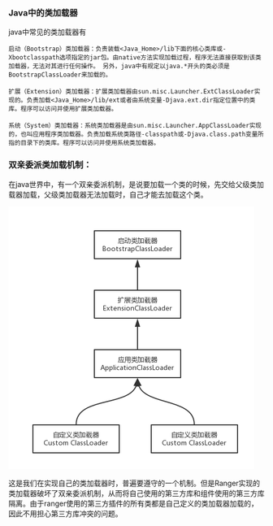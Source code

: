 ### Java中的类加载器

java中常见的类加载器有

    启动（Bootstrap）类加载器：负责装载<Java_Home>/lib下面的核心类库或-Xbootclasspath选项指定的jar包。由native方法实现加载过程，程序无法直接获取到该类加载器，无法对其进行任何操作。 另外，java中有规定以java.*开头的类必须是BootstrapClassLoader来加载的。

    扩展（Extension）类加载器：扩展类加载器由sun.misc.Launcher.ExtClassLoader实现的。负责加载<Java_Home>/lib/ext或者由系统变量-Djava.ext.dir指定位置中的类库。程序可以访问并使用扩展类加载器。

    系统（System）类加载器：系统类加载器是由sun.misc.Launcher.AppClassLoader实现的，也叫应用程序类加载器。负责加载系统类路径-classpath或-Djava.class.path变量所指的目录下的类库。程序可以访问并使用系统类加载器。

### 双亲委派类加载机制：

在java世界中，有一个双亲委派机制，是说要加载一个类的时候，先交给父级类加载器加载，父级类加载器无法加载时，自己才能去加载这个类。

![Alt text](https://github.com/Zeratal/Diaries-of-Phoenix-Daddy/blob/master/classloader.png)

这是我们在实现自己的类加载器时，普遍要遵守的一个机制。但是Ranger实现的类加载器破坏了双亲委派机制，从而将自己使用的第三方库和组件使用的第三方库隔离。由于ranger使用的第三方插件的所有类都是自己定义的类加载器加载的，因此不用担心第三方库冲突的问题。

